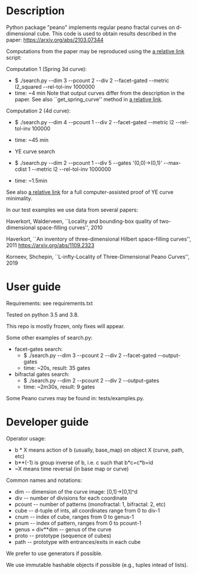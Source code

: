 # Description

Python package "peano" implements regular peano fractal curves on d-dimensional cube.
This code is used to obtain results described in the paper:
https://arxiv.org/abs/2103.07344

Computations from the paper may be reproduced using the [a relative link](search.py) script:

Computation 1 (Spring 3d curve):
* $ ./search.py --dim 3 --pcount 2 --div 2 --facet-gated --metric l2_squared --rel-tol-inv 1000000
* time: ~4 min
Note that output curves differ from the description in the paper.
See also ``get_spring_curve'' method in [a relative link](tests/examples.py).

Computation 2 (4d curve):
* $ ./search.py --dim 4 --pcount 1 --div 2 --facet-gated --metric l2 --rel-tol-inv 100000
* time: ~45 min

* YE curve search
* $ ./search.py --dim 2 --pcount 1 --div 5 --gates '(0,0)->(0,1)' --max-cdist 1 --metric l2 --rel-tol-inv 1000000
* time: ~1.5min

See also [a relative link](YE-proof.py) for a full computer-assisted proof of YE curve minimality.

In our test examples we use data from several papers:

Haverkort, Walderveen, ``Locality and bounding-box quality of two-dimensional
space-filling curves'', 2010

Haverkort, ``An inventory of three-dimensional Hilbert space-filling curves'', 2011
https://arxiv.org/abs/1109.2323

Korneev, Shchepin, ``L-infty-Locality of Three-Dimensional Peano Curves'', 2019

# User guide

Requirements: see requirements.txt

Tested on python 3.5 and 3.8.

This repo is mostly frozen, only fixes will appear.

Some other examples of search.py:
* facet-gates search:
    * $ ./search.py --dim 3 --pcount 2 --div 2 --facet-gated --output-gates
    * time: ~20s, result: 35 gates
* bifractal gates search:
    * $ ./search.py --dim 2 --pcount 2 --div 2 --output-gates
    * time: ~2m30s, result: 9 gates

Some Peano curves may be found in: tests/examples.py.

# Developer guide

Operator usage:
* b * X means action of b (usually, base_map) on object X (curve, path, etc)
* b\*\*(-1) is group inverse of b, i.e. c such that b\*c=c\*b=id
* ~X means time reversal (in base map or curve)

Common names and notations:
* dim -- dimension of the curve image: [0,1]->[0,1]^d
* div -- number of divisions for each coordinate
* pcount -- number of patterns (monofractal: 1, bifractal: 2, etc)
* cube -- d-tuple of ints, all coordinates range from 0 to div-1
* cnum -- index of cube, ranges from 0 to genus-1
* pnum -- index of pattern, ranges from 0 to pcount-1
* genus = div\*\*dim -- genus of the curve
* proto -- prototype (sequence of cubes)
* path -- prototype with entrances/exits in each cube

We prefer to use generators if possible.

We use immutable hashable objects if possible (e.g., tuples intead of lists).
